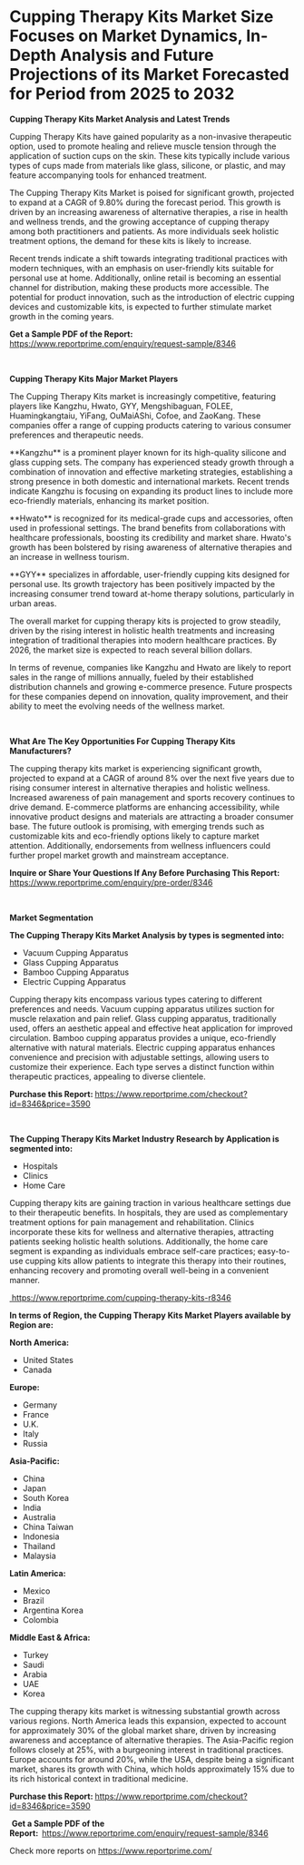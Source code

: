 <p><h1>Cupping Therapy Kits Market Size Focuses on Market Dynamics, In-Depth Analysis and Future Projections of its Market Forecasted for Period from 2025 to 2032</h1></p><p><strong>Cupping Therapy Kits Market Analysis and Latest Trends</strong></p>
<p><p>Cupping Therapy Kits have gained popularity as a non-invasive therapeutic option, used to promote healing and relieve muscle tension through the application of suction cups on the skin. These kits typically include various types of cups made from materials like glass, silicone, or plastic, and may feature accompanying tools for enhanced treatment.</p><p>The Cupping Therapy Kits Market is poised for significant growth, projected to expand at a CAGR of 9.80% during the forecast period. This growth is driven by an increasing awareness of alternative therapies, a rise in health and wellness trends, and the growing acceptance of cupping therapy among both practitioners and patients. As more individuals seek holistic treatment options, the demand for these kits is likely to increase.</p><p>Recent trends indicate a shift towards integrating traditional practices with modern techniques, with an emphasis on user-friendly kits suitable for personal use at home. Additionally, online retail is becoming an essential channel for distribution, making these products more accessible. The potential for product innovation, such as the introduction of electric cupping devices and customizable kits, is expected to further stimulate market growth in the coming years.</p></p>
<p><strong>Get a Sample PDF of the Report:&nbsp;</strong> <a href="https://www.reportprime.com/enquiry/request-sample/8346?utm_campaign=2783&utm_medium=2&utm_source=Github&utm_content=ia&utm_term=19032025&utm_id=cupping-therapy-kits">https://www.reportprime.com/enquiry/request-sample/8346</a></p>
<p>&nbsp;</p>
<p><strong>Cupping Therapy Kits Major Market Players</strong></p>
<p><p>The Cupping Therapy Kits market is increasingly competitive, featuring players like Kangzhu, Hwato, GYY, Mengshibaguan, FOLEE, Huamingkangtaiu, YiFang, OuMaiAShi, Cofoe, and ZaoKang. These companies offer a range of cupping products catering to various consumer preferences and therapeutic needs.</p><p>**Kangzhu** is a prominent player known for its high-quality silicone and glass cupping sets. The company has experienced steady growth through a combination of innovation and effective marketing strategies, establishing a strong presence in both domestic and international markets. Recent trends indicate Kangzhu is focusing on expanding its product lines to include more eco-friendly materials, enhancing its market position.</p><p>**Hwato** is recognized for its medical-grade cups and accessories, often used in professional settings. The brand benefits from collaborations with healthcare professionals, boosting its credibility and market share. Hwato's growth has been bolstered by rising awareness of alternative therapies and an increase in wellness tourism.</p><p>**GYY** specializes in affordable, user-friendly cupping kits designed for personal use. Its growth trajectory has been positively impacted by the increasing consumer trend toward at-home therapy solutions, particularly in urban areas.</p><p>The overall market for cupping therapy kits is projected to grow steadily, driven by the rising interest in holistic health treatments and increasing integration of traditional therapies into modern healthcare practices. By 2026, the market size is expected to reach several billion dollars.</p><p>In terms of revenue, companies like Kangzhu and Hwato are likely to report sales in the range of millions annually, fueled by their established distribution channels and growing e-commerce presence. Future prospects for these companies depend on innovation, quality improvement, and their ability to meet the evolving needs of the wellness market.</p></p>
<p>&nbsp;</p>
<p><strong>What Are The Key Opportunities For Cupping Therapy Kits Manufacturers?</strong></p>
<p><p>The cupping therapy kits market is experiencing significant growth, projected to expand at a CAGR of around 8% over the next five years due to rising consumer interest in alternative therapies and holistic wellness. Increased awareness of pain management and sports recovery continues to drive demand. E-commerce platforms are enhancing accessibility, while innovative product designs and materials are attracting a broader consumer base. The future outlook is promising, with emerging trends such as customizable kits and eco-friendly options likely to capture market attention. Additionally, endorsements from wellness influencers could further propel market growth and mainstream acceptance.</p></p>
<p><strong>Inquire or Share Your Questions If Any Before Purchasing This Report:</strong> <a href="https://www.reportprime.com/enquiry/pre-order/8346?utm_campaign=2783&utm_medium=2&utm_source=Github&utm_content=ia&utm_term=19032025&utm_id=cupping-therapy-kits">https://www.reportprime.com/enquiry/pre-order/8346</a></p>
<p>&nbsp;</p>
<p><strong>Market Segmentation</strong></p>
<p><strong>The Cupping Therapy Kits Market Analysis by types is segmented into:</strong></p>
<p><ul><li>Vacuum Cupping Apparatus</li><li>Glass Cupping Apparatus</li><li>Bamboo Cupping Apparatus</li><li>Electric Cupping Apparatus</li></ul></p>
<p><p>Cupping therapy kits encompass various types catering to different preferences and needs. Vacuum cupping apparatus utilizes suction for muscle relaxation and pain relief. Glass cupping apparatus, traditionally used, offers an aesthetic appeal and effective heat application for improved circulation. Bamboo cupping apparatus provides a unique, eco-friendly alternative with natural materials. Electric cupping apparatus enhances convenience and precision with adjustable settings, allowing users to customize their experience. Each type serves a distinct function within therapeutic practices, appealing to diverse clientele.</p></p>
<p><strong>Purchase this Report:&nbsp;</strong><a href="https://www.reportprime.com/checkout?id=8346&price=3590&utm_campaign=2783&utm_medium=2&utm_source=Github&utm_content=ia&utm_term=19032025&utm_id=cupping-therapy-kits">https://www.reportprime.com/checkout?id=8346&price=3590</a></p>
<p>&nbsp;</p>
<p><strong>The Cupping Therapy Kits Market Industry Research by Application is segmented into:</strong></p>
<p><ul><li>Hospitals</li><li>Clinics</li><li>Home Care</li></ul></p>
<p><p>Cupping therapy kits are gaining traction in various healthcare settings due to their therapeutic benefits. In hospitals, they are used as complementary treatment options for pain management and rehabilitation. Clinics incorporate these kits for wellness and alternative therapies, attracting patients seeking holistic health solutions. Additionally, the home care segment is expanding as individuals embrace self-care practices; easy-to-use cupping kits allow patients to integrate this therapy into their routines, enhancing recovery and promoting overall well-being in a convenient manner.</p></p>
<p><a href="https://www.reportprime.com/cupping-therapy-kits-r8346?utm_campaign=2783&utm_medium=2&utm_source=Github&utm_content=ia&utm_term=19032025&utm_id=cupping-therapy-kits">&nbsp;https://www.reportprime.com/cupping-therapy-kits-r8346</a></p>
<p><strong>In terms of Region, the Cupping Therapy Kits Market Players available by Region are:</strong></p>
<p>
    <p> <strong> North America: </strong>
        <ul>
            <li>United States</li>
            <li>Canada</li>
        </ul>
        </p> 
    <p> <strong> Europe: </strong>
        <ul>
            <li>Germany</li>
            <li>France</li>
            <li>U.K.</li>
            <li>Italy</li>
            <li>Russia</li>
        </ul>
        </p> 
    <p> <strong> Asia-Pacific: </strong>
        <ul>
            <li>China</li>
            <li>Japan</li>
            <li>South Korea</li>
            <li>India</li>
            <li>Australia</li>
            <li>China Taiwan</li>
            <li>Indonesia</li>
            <li>Thailand</li>
            <li>Malaysia</li>
        </ul>
        </p> 
    <p> <strong> Latin America: </strong>
        <ul>
            <li>Mexico</li>
            <li>Brazil</li>
            <li>Argentina Korea</li>
            <li>Colombia</li>
        </ul>
        </p> 
    <p> <strong> Middle East & Africa: </strong>
        <ul>
            <li>Turkey</li>
            <li>Saudi</li>
            <li>Arabia</li>
            <li>UAE</li>
            <li>Korea</li>
        </ul>
    </p>
    </p>
<p><p>The cupping therapy kits market is witnessing substantial growth across various regions. North America leads this expansion, expected to account for approximately 30% of the global market share, driven by increasing awareness and acceptance of alternative therapies. The Asia-Pacific region follows closely at 25%, with a burgeoning interest in traditional practices. Europe accounts for around 20%, while the USA, despite being a significant market, shares its growth with China, which holds approximately 15% due to its rich historical context in traditional medicine.</p></p>
<p><strong>Purchase this Report: </strong><a href="https://www.reportprime.com/checkout?id=8346&price=3590&utm_campaign=2783&utm_medium=2&utm_source=Github&utm_content=ia&utm_term=19032025&utm_id=cupping-therapy-kits">https://www.reportprime.com/checkout?id=8346&price=3590</a></p>
<p>&nbsp;<strong>Get a Sample PDF of the Report:&nbsp;&nbsp;</strong><a href="https://www.reportprime.com/enquiry/request-sample/8346?utm_campaign=2783&utm_medium=2&utm_source=Github&utm_content=ia&utm_term=19032025&utm_id=cupping-therapy-kits">https://www.reportprime.com/enquiry/request-sample/8346</a></p>
<p><strong></strong></p>
<p>Check more reports on <a href="https://www.reportprime.com/?utm_campaign=2783&utm_medium=2&utm_source=Github&utm_content=ia&utm_term=19032025&utm_id=cupping-therapy-kits">https://www.reportprime.com/</a></p>